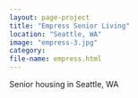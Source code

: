 ```yaml
---
layout: page-project
title: "Empress Senior Living"
location: "Seattle, WA"
image: "empress-3.jpg"
category:
file-name: empress.html
---
```



Senior housing in Seattle, WA
